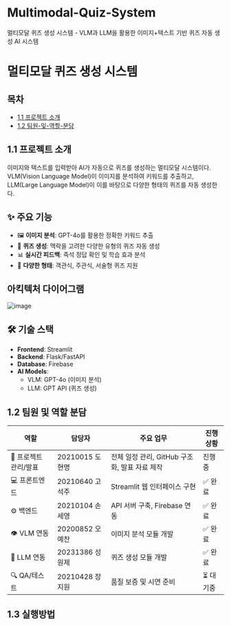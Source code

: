 # Multimodal-Quiz-System
멀티모달 퀴즈 생성 시스템 - VLM과 LLM을 활용한 이미지+텍스트 기반 퀴즈 자동 생성 AI 시스템

# 멀티모달 퀴즈 생성 시스템

## 목차
- [1.1 프로젝트 소개](#11-프로젝트-소개)
- [1.2 팀원-및-역할-분담](#12-팀원-및-역할-분담)


## 1.1 프로젝트 소개
이미지와 텍스트를 입력받아 AI가 자동으로 퀴즈를 생성하는 멀티모달 시스템이다.
VLM(Vision Language Model)이 이미지를 분석하여 키워드를 추출하고, 
LLM(Large Language Model)이 이를 바탕으로 다양한 형태의 퀴즈를 자동 생성한다.

## ✨ 주요 기능
- 🖼️ **이미지 분석**: GPT-4o를 활용한 정확한 키워드 추출
- 🧠 **퀴즈 생성**: 맥락을 고려한 다양한 유형의 퀴즈 자동 생성
- 📊 **실시간 피드백**: 즉석 정답 확인 및 학습 효과 분석
- 🎯 **다양한 형태**: 객관식, 주관식, 서술형 퀴즈 지원

## 아킥텍처 다이어그램 
![image](https://github.com/user-attachments/assets/f9676181-109a-49ac-a2c7-62f114cee7e7)

## 🛠️ 기술 스택
- **Frontend**: Streamlit
- **Backend**: Flask/FastAPI
- **Database**: Firebase
- **AI Models**: 
  - VLM: GPT-4o (이미지 분석)
  - LLM: GPT API (퀴즈 생성)
 
## 1.2 팀원 및 역할 분담
| 역할 | 담당자 | 주요 업무 | 진행 상황 |
|------|--------|-----------|----------|
| 🎯 프로젝트 관리/발표 | 20210015 도현명 | 전체 일정 관리, GitHub 구조화, 발표 자료 제작 | 진행중 |
| 💻 프론트엔드 | 20210640 고석주 | Streamlit 웹 인터페이스 구현 | ✅ 완료 |
| ⚙️ 백엔드 | 20210104 손세영 | API 서버 구축, Firebase 연동 | ✅ 완료 |
| 👁️ VLM 연동 | 20200852 오예찬 | 이미지 분석 모듈 개발 | ✅ 완료 |
| 🧠 LLM 연동 | 20231386 성원제 | 퀴즈 생성 모듈 개발 | ✅ 완료 |
| 🔍 QA/테스트 | 20210428 장지원 | 품질 보증 및 시연 준비 | ⏳ 대기중 |

## 1.3 실행방법 

